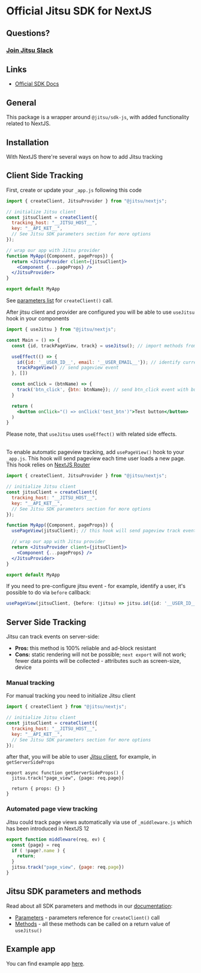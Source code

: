 # Official Jitsu SDK for NextJS

## Questions?

### [Join Jitsu Slack](https://jitsu.com/slack)

## Links

- [Official SDK Docs](https://jitsu.com/docs/sending-data/js-sdk)

## General

This package is a wrapper around `@jitsu/sdk-js`, with added functionality related to NextJS.

## Installation

With NextJS there're several ways on how to add Jitsu tracking

## Client Side Tracking

First, create or update your `_app.js` following this code
```jsx
import { createClient, JitsuProvider } from "@jitsu/nextjs";

// initialize Jitsu client
const jitsuClient = createClient({
  tracking_host: "__JITSU_HOST__",
  key: "__API_KET__",
  // See Jitsu SDK parameters section for more options
});

// wrap our app with Jitsu provider
function MyApp({Component, pageProps}) {
  return <JitsuProvider client={jitsuClient}>
    <Component {...pageProps} />
  </JitsuProvider>
}

export default MyApp
```
See [parameters list](https://jitsu.com/docs/sending-data/js-sdk/parameters-reference) for `createClient()` call.

After jitsu client and provider are configured you will be able to use `useJitsu` hook in your components
```jsx
import { useJitsu } from "@jitsu/nextjs";

const Main = () => {
  const {id, trackPageView, track} = useJitsu(); // import methods from useJitsu hook

  useEffect(() => {
    id({id: '__USER_ID__', email: '__USER_EMAIL__'}); // identify current user for all events
    trackPageView() // send pageview event
  }, [])

  const onClick = (btnName) => {
    track('btn_click', {btn: btnName}); // send btn_click event with button name payload on click
  }

  return (
    <button onClick="() => onClick('test_btn')">Test button</button>
  )
}
```
Please note, that `useJitsu` uses `useEffect()` with related side effects.

\
To enable automatic pageview tracking, add `usePageView()` hook to your `_app.js`. This hook will send pageview each time
user loads a new page. This hook relies on [NextJS Router](https://nextjs.org/docs/api-reference/next/router)
```jsx
import { createClient, JitsuProvider } from "@jitsu/nextjs";

// initialize Jitsu client
const jitsuClient = createClient({
  tracking_host: "__JITSU_HOST__",
  key: "__API_KET__",
  // See Jitsu SDK parameters section for more options
});

function MyApp({Component, pageProps}) {
  usePageView(jitsuClient); // this hook will send pageview track event on router change

  // wrap our app with Jitsu provider
  return <JitsuProvider client={jitsuClient}>
    <Component {...pageProps} />
  </JitsuProvider>
}

export default MyApp
```
If you need to pre-configure jitsu event - for example, identify a user, it's possible to do via `before` callback:
```typescript
usePageView(jitsuClient, {before: (jitsu) => jitsu.id({id: '__USER_ID__', email: '__USER_EMAIL__'})})
```

## Server Side Tracking

Jitsu can track events on server-side:
* **Pros:** this method is 100% reliable and ad-block resistant
* **Cons:** static rendering will not be possible; `next export` will not work; fewer data points will be collected - attributes such as screen-size, device

### Manual tracking

For manual tracking you need to initialize Jitsu client
```javascript
import { createClient } from "@jitsu/nextjs";

// initialize Jitsu client
const jitsuClient = createClient({
  tracking_host: "__JITSU_HOST__",
  key: "__API_KET__",
  // See Jitsu SDK parameters section for more options
});
```
after that, you will be able to user [Jitsu client](https://jitsu.com/docs/sending-data/js-sdk/methods-reference), for example, in `getServerSideProps`
```
export async function getServerSideProps() {
  jitsu.track("page_view", {page: req.page})

  return { props: {} }
}
```

### Automated page view tracking

Jitsu could track page views automatically via use of `_middleware.js` which has been introduced in NextJS 12

```javascript
export function middleware(req, ev) {
  const {page} = req
  if ( !page?.name ) {
    return;
  }
  jitsu.track("page_view", {page: req.page})
}
```

## Jitsu SDK parameters and methods

Read about all SDK parameters and methods in our [documentation](https://jitsu.com/docs/sending-data/js-sdk):

* [Parameters](https://jitsu.com/docs/sending-data/js-sdk/parameters-reference) - parameters reference for `createClient()` call
* [Methods](https://jitsu.com/docs/sending-data/js-sdk/methods-reference) - all these methods can be called on a return value of `useJitsu()`

## Example app

You can find example app [here](https://github.com/jitsucom/jitsu-js/tree/master/examples/nextjs-app).